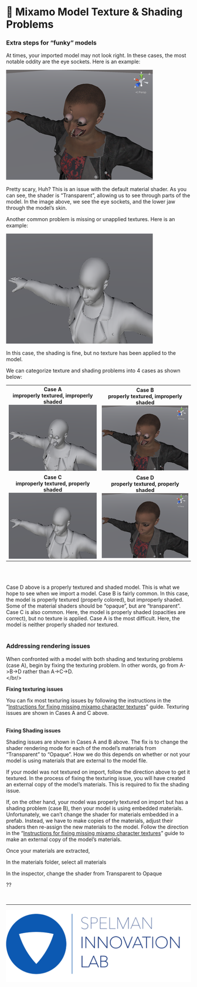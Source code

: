 <link rel="stylesheet" href="../../css/images.css" />

&#x1F4D8; Mixamo Model Texture & Shading Problems
=================================================



### Extra steps for “funky” models

At times, your imported model may not look right.  In these cases, the most notable oddity are the eye sockets.  Here is an example:



![](mixamo_texture_and_shading_problems/caseB.png?style=center60)



Pretty scary, Huh?  This is an issue with the default material shader.  As you can see, the shader is “Transparent”, allowing us to see through parts of the model.  In the image above, we see the eye sockets, and the lower jaw through the model’s skin.

Another common problem is missing or unapplied textures.  Here is an example:

![](mixamo_texture_and_shading_problems/caseC.png?style=center60)

In this case, the shading is fine, but no texture has been applied to the model.

We can categorize texture and shading problems into 4 cases as shown below:



|  |  |
|:---:|:---:|
|**Case A<br/>improperly textured, improperly shaded**![](mixamo_texture_and_shading_problems/caseA.png?style=center80)|**Case B<br/>properly textured, improperly shaded**![](mixamo_texture_and_shading_problems/caseB.png?style=center80)|
|**Case C<br/>improperly textured, properly shaded**![](mixamo_texture_and_shading_problems/caseC.png?style=center80)|**Case D<br/>properly textured, properly shaded**![](mixamo_texture_and_shading_problems/caseD.png?style=center80)|

<br/><br/>

Case D above is a properly textured and shaded model.  This is what we hope to see when we import a model.  Case B is fairly common.  In this case, the model is properly textured (properly colored), but improperly shaded.  Some of the material shaders should be “opaque”, but are “transparent”.  Case C is also common.  Here, the model is properly shaded (opacities are correct), but no texture is applied.  Case A is the most difficult.  Here, the model is neither properly shaded nor textured.
<br/><br/>

### Addressing rendering issues

When confronted with a model with both shading and texturing problems (case A), begin by fixing the texturing problem.  In other words, go from A->B->D rather than A->C->D.
<br/></br/>

**Fixing texturing issues**

You can fix most texturing issues by following the instructions in the “[Instructions for fixing missing mixamo character textures](fixing_missing_textures.md)” guide.  Texturing issues are shown in Cases A and C above.
<br/><br/>

**Fixing Shading issues**

Shading issues are shown in Cases A and B above.  The fix is to change the shader rendering mode for each of the model’s materials from “Transparent” to  “Opaque”.  How we do this depends on whether or not your model is using materials that are external to the model file.

If your model was not textured on import, follow the direction above to get it textured.  In the process of fixing the texturing issue, you will have created an external copy of the model’s materials.  This is required to fix the shading issue.

If, on the other hand, your model was properly textured on import but has a shading problem (case B), then your model is  using embedded materials.  Unfortunately, we can’t change the shader for materials embedded in a prefab.  Instead, we have to make copies of the materials, adjust their shaders then re-assign the new materials to the model.  Follow the direction in the “[Instructions for fixing missing mixamo character textures](fixing_missing_textures.md)” guide to make an external copy of the model’s materials.


Once your materials are extracted, 

In the materials folder, select all materials

In the inspector, change the shader from Transparent to Opaque



??




<br><hr>

![](../images/il_logo.png?style=center20)
